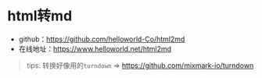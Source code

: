 # html转md

- github：https://github.com/helloworld-Co/html2md
- 在线地址：https://www.helloworld.net/html2md

> tips: 转换好像用的`turndown`  =>  https://github.com/mixmark-io/turndown